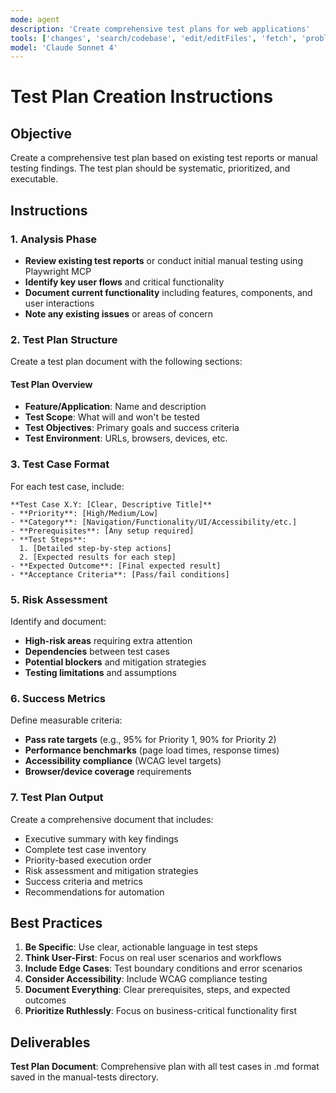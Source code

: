 ```yaml
---
mode: agent
description: 'Create comprehensive test plans for web applications'
tools: ['changes', 'search/codebase', 'edit/editFiles', 'fetch', 'problems', 'runCommands', 'runTasks', 'runTests', 'search', 'search/searchResults', 'runCommands/terminalLastCommand', 'runCommands/terminalSelection', 'testFailure', 'microsoft/playwright-mcp/*']
model: 'Claude Sonnet 4'
---
```


# Test Plan Creation Instructions

## Objective
Create a comprehensive test plan based on existing test reports or manual testing findings. The test plan should be systematic, prioritized, and executable.

## Instructions

### 1. Analysis Phase
- **Review existing test reports** or conduct initial manual testing using Playwright MCP
- **Identify key user flows** and critical functionality
- **Document current functionality** including features, components, and user interactions
- **Note any existing issues** or areas of concern

### 2. Test Plan Structure

Create a test plan document with the following sections:

#### Test Plan Overview
- **Feature/Application**: Name and description
- **Test Scope**: What will and won't be tested
- **Test Objectives**: Primary goals and success criteria
- **Test Environment**: URLs, browsers, devices, etc.

### 3. Test Case Format

For each test case, include:
```
**Test Case X.Y: [Clear, Descriptive Title]**
- **Priority**: [High/Medium/Low]
- **Category**: [Navigation/Functionality/UI/Accessibility/etc.]
- **Prerequisites**: [Any setup required]
- **Test Steps**: 
  1. [Detailed step-by-step actions]
  2. [Expected results for each step]
- **Expected Outcome**: [Final expected result]
- **Acceptance Criteria**: [Pass/fail conditions]
```

### 5. Risk Assessment

Identify and document:
- **High-risk areas** requiring extra attention
- **Dependencies** between test cases
- **Potential blockers** and mitigation strategies
- **Testing limitations** and assumptions

### 6. Success Metrics

Define measurable criteria:
- **Pass rate targets** (e.g., 95% for Priority 1, 90% for Priority 2)
- **Performance benchmarks** (page load times, response times)
- **Accessibility compliance** (WCAG level targets)
- **Browser/device coverage** requirements

### 7. Test Plan Output

Create a comprehensive document that includes:
- Executive summary with key findings
- Complete test case inventory
- Priority-based execution order
- Risk assessment and mitigation strategies
- Success criteria and metrics
- Recommendations for automation

## Best Practices

1. **Be Specific**: Use clear, actionable language in test steps
2. **Think User-First**: Focus on real user scenarios and workflows
3. **Include Edge Cases**: Test boundary conditions and error scenarios
4. **Consider Accessibility**: Include WCAG compliance testing
5. **Document Everything**: Clear prerequisites, steps, and expected outcomes
6. **Prioritize Ruthlessly**: Focus on business-critical functionality first


## Deliverables

**Test Plan Document**: Comprehensive plan with all test cases in .md format saved in the manual-tests directory.
